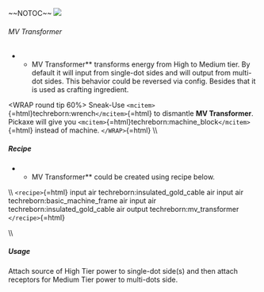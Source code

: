 \~\~NOTOC\~\~ ![](/mods/techreborn/mv_transformer.png)

###### MV Transformer

-   -   MV Transformer** transforms energy from High to Medium tier.
        By default it will input from single-dot sides and will output
        from multi-dot sides. This behavior could be reversed via
        config. Besides that it is used as crafting ingredient.

\<WRAP round tip 60%\> Sneak-Use
`<mcitem>`{=html}techreborn:wrench`</mcitem>`{=html} to dismantle **MV
Transformer**. Pickaxe will give you
`<mcitem>`{=html}techreborn:machine_block`</mcitem>`{=html} instead of
machine. `</WRAP>`{=html} \\\\

##### Recipe

-   -   MV Transformer** could be created using recipe below.

\\\\ `<recipe>`{=html} input air techreborn:insulated_gold_cable air
input air techreborn:basic_machine_frame air input air
techreborn:insulated_gold_cable air output techreborn:mv_transformer
`</recipe>`{=html}

\\\\

##### Usage

Attach source of High Tier power to single-dot side(s) and then attach
receptors for Medium Tier power to multi-dots side.

